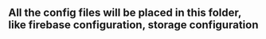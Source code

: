 ## All the config files will be placed in this folder, like firebase configuration, storage configuration
